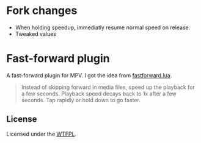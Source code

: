 # Fork changes
 - When holding speedup, immediatly resume normal speed on release.
 - Tweaked values

# Fast-forward plugin
A fast-forward plugin for MPV. I got the idea from [fastforward.lua][link].

> Instead of skipping forward in media files, speed up the playback for a few seconds. Playback speed decays back to 1x after a few seconds. Tap rapidly or hold down to go faster.

## License
Licensed under the [WTFPL](LICENSE).

[link]: https://github.com/jgreco/mpv-scripts/blob/master/fastforward.lua
